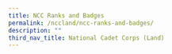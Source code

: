 ```yaml
---
title: NCC Ranks and Badges
permalink: /nccland/ncc-ranks-and-badges/
description: ""
third_nav_title: National Cadet Corps (Land)
---
```


